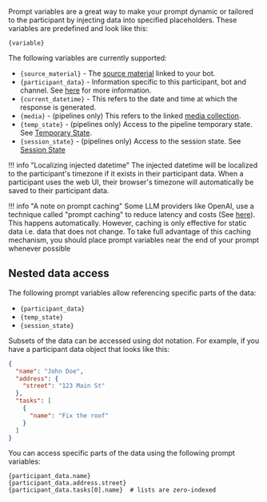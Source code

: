 Prompt variables are a great way to make your prompt dynamic or tailored to the participant by injecting data into specified placeholders. These variables are predefined and look like this:

```
{variable}
```

The following variables are currently supported:

- `{source_material}` - The [source material](../how-to/add_a_knowledge_base.md) linked to your bot.
- `{participant_data}` - Information specific to this participant, bot and channel. See [here][participant_data] for more information. 
- `{current_datetime}` - This refers to the date and time at which the response is generated.
- `{media}` - (pipelines only) This refers to the linked [media collection](./media_collections.md).
- `{temp_state}` - (pipelines only) Access to the pipeline temporary state. See [Temporary State](pipelines/nodes.md#temporary-state).
- `{session_state}` - (pipelines only) Access to the session state. See [Session State](pipelines/nodes.md#session-state)

!!! info "Localizing injected datetime"
    The injected datetime will be localized to the participant's timezone if it exists in their participant data. When a participant uses the web UI, their browser's timezone will automatically be saved to their participant data.

!!! info "A note on prompt caching"
    Some LLM providers like OpenAI, use a technique called "prompt caching" to reduce latency and costs (See [here][prompt_caching]). This happens automatically. However, caching is only effective for static data i.e. data that does not change. To take full advantage of this caching mechanism, you should place prompt variables near the end of your prompt whenever possible

[participant_data]: ../concepts/participant_data.md
[prompt_caching]: https://platform.openai.com/docs/guides/prompt-caching

## Nested data access

The following prompt variables allow referencing specific parts of the data:

* `{participant_data}`
* `{temp_state}`
* `{session_state}`

Subsets of the data can be accessed using dot notation. For example, if you have a participant data object that looks like this:

```json
{
  "name": "John Doe",
  "address": {
    "street": "123 Main St"
  },
  "tasks": [
    {
      "name": "Fix the roof"
    }
  ]
}
```

You can access specific parts of the data using the following prompt variables:

```
{participant_data.name}
{participant_data.address.street}
{participant_data.tasks[0].name}  # lists are zero-indexed
```
